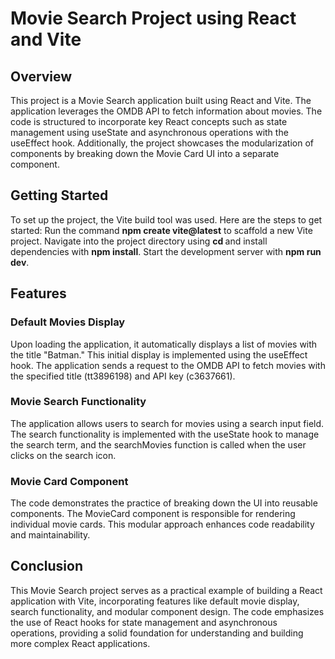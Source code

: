 
# Movie Search Project using React and Vite

## Overview
This project is a Movie Search application built using React and Vite. The application leverages the OMDB API to fetch information about movies. The code is structured to incorporate key React concepts such as state management using useState and asynchronous operations with the useEffect hook. Additionally, the project showcases the modularization of components by breaking down the Movie Card UI into a separate component.

## Getting Started
To set up the project, the Vite build tool was used. Here are the steps to get started:
Run the command **npm create vite@latest** to scaffold a new Vite project.
Navigate into the project directory using **cd <project-name>** and install dependencies with **npm install**.
Start the development server with **npm run dev**.

## Features

### Default Movies Display
Upon loading the application, it automatically displays a list of movies with the title "Batman." This initial display is implemented using the useEffect hook. The application sends a request to the OMDB API to fetch movies with the specified title (tt3896198) and API key (c3637661).

### Movie Search Functionality
The application allows users to search for movies using a search input field. The search functionality is implemented with the useState hook to manage the search term, and the searchMovies function is called when the user clicks on the search icon.

### Movie Card Component
The code demonstrates the practice of breaking down the UI into reusable components. The MovieCard component is responsible for rendering individual movie cards. This modular approach enhances code readability and maintainability.


## Conclusion
This Movie Search project serves as a practical example of building a React application with Vite, incorporating features like default movie display, search functionality, and modular component design. The code emphasizes the use of React hooks for state management and asynchronous operations, providing a solid foundation for understanding and building more complex React applications.
